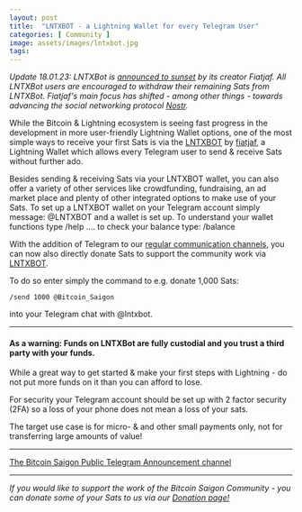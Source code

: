 ```yaml
---
layout: post
title:  "LNTXBOT - a Lightning Wallet for every Telegram User"
categories: [ Community ]
image: assets/images/lntxbot.jpg
tags: 
---
```

*Update 18.01.23:  LNTXBot is [announced to sunset](https://t.me/lntxbot_dev/86735) by its creator Fiatjaf. All LNTXBot users are encouraged to withdraw their remaining Sats from LNTXBot. Fiatjaf's main focus has shifted - among other things - towards advancing the social networking protocol [Nostr](https://bitcoinsaigon.org/now-also-on-nostr/).*

While the Bitcoin & Lightning ecosystem is seeing fast progress in the development in more user-friendly Lightning Wallet options, one of the most simple ways to receive your first Sats is via the [LNTXBOT](https://github.com/fiatjaf/lntxbot) by [fiatjaf](https://twitter.com/fiatjaf?lang=en), a Lightning Wallet which allows every Telegram user to send & receive Sats without further ado.

Besides sending & receiving Sats via your LNTXBOT wallet, you can also offer a variety of other services like crowdfunding, fundraising, an ad market place and plenty of other integrated options to make use of your Sats. To set up a LNTXBOT wallet on your Telegram account simply message: @LNTXBOT and a wallet is set up. To understand your wallet functions type /help …. to check your balance type:  /balance

With the addition of Telegram to our [regular communication channels](https://bitcoinsaigon.org/our-social-media.html), you can now also directly donate Sats to support the community work via [LNTXBOT](https://github.com/fiatjaf/lntxbot).

To do so enter simply the command to e.g. donate 1,000 Sats:

```
/send 1000 @Bitcoin_Saigon
```

into your Telegram chat with @lntxbot.

------------

#### As a warning: Funds on LNTXBot are fully custodial and you trust a third party with your funds. 

While a great way to get started & make your first steps with Lightning - do not put more funds on it than you can afford to lose.

For security your Telegram account should be set up with 2 factor security (2FA) so a loss of your phone does not mean a loss of your sats.

The target use case is for micro- & and other small payments only, not for transferring large amounts of value!

------------
[The Bitcoin Saigon Public Telegram Announcement channel](https://t.me/BitcoinSaigon_public)

------------

*If you would like to support the work of the Bitcoin Saigon Community - you can donate some of your Sats to us via our [Donation page!](https://bitcoinsaigon.org/donate-satoshis)*

